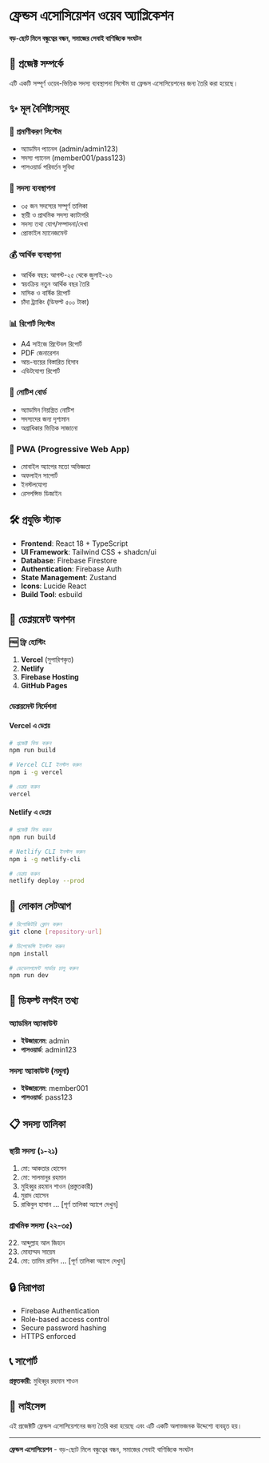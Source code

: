 # ফ্রেন্ডস এসোসিয়েশন ওয়েব অ্যাপ্লিকেশন

**বড়-ছোট মিলে বন্ধুত্বের বন্ধন, সমাজের সেবাই বাণিজ্যিক সংঘটন**

## 🎯 প্রজেক্ট সম্পর্কে

এটি একটি সম্পূর্ণ ওয়েব-ভিত্তিক সদস্য ব্যবস্থাপনা সিস্টেম যা ফ্রেন্ডস এসোসিয়েশনের জন্য তৈরি করা হয়েছে।

## ✨ মূল বৈশিষ্ট্যসমূহ

### 🔐 প্রমাণীকরণ সিস্টেম
- অ্যাডমিন প্যানেল (admin/admin123)
- সদস্য প্যানেল (member001/pass123)
- পাসওয়ার্ড পরিবর্তন সুবিধা

### 👥 সদস্য ব্যবস্থাপনা
- ৩৫ জন সদস্যের সম্পূর্ণ তালিকা
- স্থায়ী ও প্রাথমিক সদস্য ক্যাটাগরি
- সদস্য তথ্য যোগ/সম্পাদনা/দেখা
- প্রোফাইল ম্যানেজমেন্ট

### 💰 আর্থিক ব্যবস্থাপনা
- আর্থিক বছর: আগস্ট-২৫ থেকে জুলাই-২৬
- স্বয়ংক্রিয় নতুন আর্থিক বছর তৈরি
- মাসিক ও বার্ষিক রিপোর্ট
- চাঁদা ট্র্যাকিং (ডিফল্ট ৫০০ টাকা)

### 📊 রিপোর্ট সিস্টেম
- A4 সাইজে প্রিন্টেবল রিপোর্ট
- PDF জেনারেশন
- আয়-ব্যয়ের বিস্তারিত হিসাব
- এডিটযোগ্য রিপোর্ট

### 🔔 নোটিশ বোর্ড
- অ্যাডমিন নিয়ন্ত্রিত নোটিশ
- সদস্যদের জন্য দৃশ্যমান
- অগ্রাধিকার ভিত্তিক সাজানো

### 📱 PWA (Progressive Web App)
- মোবাইল অ্যাপের মতো অভিজ্ঞতা
- অফলাইন সাপোর্ট
- ইনস্টলযোগ্য
- রেসপন্সিভ ডিজাইন

## 🛠️ প্রযুক্তি স্ট্যাক

- **Frontend**: React 18 + TypeScript
- **UI Framework**: Tailwind CSS + shadcn/ui
- **Database**: Firebase Firestore
- **Authentication**: Firebase Auth
- **State Management**: Zustand
- **Icons**: Lucide React
- **Build Tool**: esbuild

## 🚀 ডেপ্লয়মেন্ট অপশন

### 🆓 ফ্রি হোস্টিং
1. **Vercel** (সুপারিশকৃত)
2. **Netlify**
3. **Firebase Hosting**
4. **GitHub Pages**

### ডেপ্লয়মেন্ট নির্দেশনা

#### Vercel এ ডেপ্লয়
```bash
# প্রজেক্ট বিল্ড করুন
npm run build

# Vercel CLI ইনস্টল করুন
npm i -g vercel

# ডেপ্লয় করুন
vercel
```

#### Netlify এ ডেপ্লয়
```bash
# প্রজেক্ট বিল্ড করুন
npm run build

# Netlify CLI ইনস্টল করুন
npm i -g netlify-cli

# ডেপ্লয় করুন
netlify deploy --prod
```

## 🔧 লোকাল সেটআপ

```bash
# রিপোজিটরি ক্লোন করুন
git clone [repository-url]

# ডিপেন্ডেন্সি ইনস্টল করুন
npm install

# ডেভেলপমেন্ট সার্ভার চালু করুন
npm run dev
```

## 🔑 ডিফল্ট লগইন তথ্য

### অ্যাডমিন অ্যাকাউন্ট
- **ইউজারনেম**: admin
- **পাসওয়ার্ড**: admin123

### সদস্য অ্যাকাউন্ট (নমুনা)
- **ইউজারনেম**: member001
- **পাসওয়ার্ড**: pass123

## 📋 সদস্য তালিকা

### স্থায়ী সদস্য (১-২১)
1. মো: আকতার হোসেন
2. মো: সালমানুর রহমান
3. মুহিব্বুর রহমান শাওন (প্রস্তুতকারী)
4. মুরাদ হোসেন
5. রাকিবুল হাসান
... [পূর্ণ তালিকা অ্যাপে দেখুন]

### প্রাথমিক সদস্য (২২-৩৫)
22. আব্দুল্লাহ আল জিহান
23. মোহাম্মদ সায়েম
24. মো: তামিম রাসিন
... [পূর্ণ তালিকা অ্যাপে দেখুন]

## 🔒 নিরাপত্তা

- Firebase Authentication
- Role-based access control
- Secure password hashing
- HTTPS enforced

## 📞 সাপোর্ট

**প্রস্তুতকারী**: মুহিব্বুর রহমান শাওন

## 📄 লাইসেন্স

এই প্রজেক্টটি ফ্রেন্ডস এসোসিয়েশনের জন্য তৈরি করা হয়েছে এবং এটি একটি অলাভজনক উদ্দেশ্যে ব্যবহৃত হয়।

---

**ফ্রেন্ডস এসোসিয়েশন** - বড়-ছোট মিলে বন্ধুত্বের বন্ধন, সমাজের সেবাই বাণিজ্যিক সংঘটন
